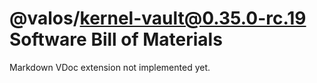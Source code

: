 # @valos/kernel-vault@0.35.0-rc.19 Software Bill of Materials

Markdown VDoc extension not implemented yet.
